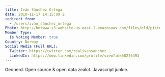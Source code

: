 ```yaml
---
title: Iván Sánchez Ortega
date: 2010-11-17 14:15:00 Z
redirect_from:
  - /users/iván_sánchez_ortega
Photo: http://hotwww.s3-website-us-east-1.amazonaws.com/files/old/pictures/picture-12-1432072766.png
Member Type:
  Is Voting Member: true
Country: Norway
Social Media (Full URL):
  Twitter: https://twitter.com/realivansanchez
  LinkedIn: https://www.linkedin.com/profile/view?id=58276493
---
```


Geonerd. Open source & open data zealot. Javascript junkie.
